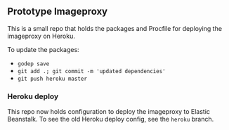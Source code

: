 ## Prototype Imageproxy

This is a small repo that holds the packages and Procfile for deploying the imageproxy on Heroku.

To update the packages:

- `godep save`
- `git add .; git commit -m 'updated dependencies'`
- `git push heroku master`

### Heroku deploy

This repo now holds configuration to deploy the imageproxy to Elastic Beanstalk. To see the old Heroku deploy config, see the `heroku` branch.
